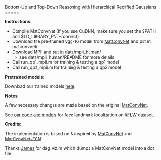 Bottom-Up and Top-Down Reasoning with Hierarchical Rectified Gaussians =====

**Instructions**:

- Compile MatConvNet (If you use CuDNN, make sure you set the $PATH and
  $LD_LIBRARY_PATH correct)
- Download the pre-trained vgg-16 model from
  [MatConvNet](http://www.vlfeat.org/matconvnet/) and put in matconvnet/
- Download [MPII](http://human-pose.mpi-inf.mpg.de/) and put in data/mpii_human/
  - see data/mpii_human/README for more details
- Call run_qp1_mpii.m for training & testing a qp1 model
- Call run_qp2_mpii.m for training & testing a qp2 model


**Pretrained models**:

Download our trained models
[here](http://www.ics.uci.edu/~peiyunh/public/rg-mpii/).


**Notes**:

A few necessary changes are made based on the original
[MatConvNet](http://www.vlfeat.org/matconvnet/).

See [our code and models](http://www.ics.uci.edu/~peiyunh/public/rg-mpii/) for
face landmark localization on [AFLW](https://lrs.icg.tugraz.at/research/aflw/)
dataset.


**Credits**:

The implementation is based on & inspired by
[MatConvNet](http://www.vlfeat.org/matconvnet/) and
[MatConvNet-FCN](https://github.com/vlfeat/matconvnet-fcn).

Thanks [James](https://github.com/jsupancic/) for dag_viz.m which dumps a
MatConvNet model into a dot file.

